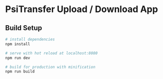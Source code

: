 # PsiTransfer Upload / Download App

## Build Setup

``` bash
# install dependencies
npm install

# serve with hot reload at localhost:8080
npm run dev

# build for production with minification
npm run build
```
